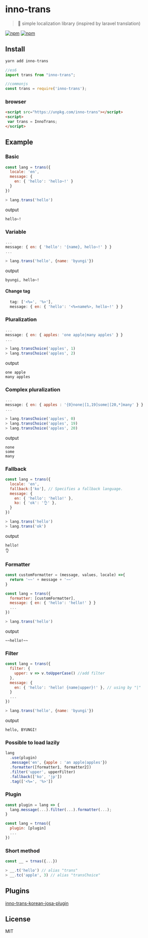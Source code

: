 # inno-trans
> 📜 simple localization library (inspired by laravel translation)

[![npm](https://img.shields.io/npm/v/inno-trans.svg?style=flat-square)](https://www.npmjs.com/package/inno-trans)
[![npm](https://img.shields.io/npm/dt/inno-trans.svg?style=flat-square)](https://www.npmjs.com/package/inno-trans)

## Install
```sh
yarn add inno-trans
```
```js
//es6
import trans from "inno-trans";

//commonjs
const trans = require('inno-trans');
```
### browser
```html
<script src="https://unpkg.com/inno-trans"></script>
<script>
 var trans = InnoTrans;
</script>
```

## Example
### Basic
```js
const lang = trans({
  locale: 'en',
  message: {
    en: { 'hello': 'hello~!' }
  }
})

> lang.trans('hello')
```
output
```
hello~!
```

### Variable
```js
...
message: { en: { 'hello': '{name}, hello~!' } }
...

> lang.trans('hello', {name: 'byungi'})
```
output
```
byungi, hello~!
```

#### Change tag
```js
  tag: ['<%=', '%>'],
  message: { en: { 'hello': '<%=name%>, hello~!' } }

```

### Pluralization
```js
...
message: { en: { apples: 'one apple|many apples' } }
...

> lang.transChoice('apples', 1)
> lang.transChoice('apples', 2)
```
output
```
one apple
many apples
```

### Complex pluralization
```js
...
message: { en: { apples : '{0}none|[1,19]some|[20,*]many' } }
...

> lang.transChoice('apples', 0)
> lang.transChoice('apples', 19)
> lang.transChoice('apples', 20)
```
output
```
none
some
many
```

### Fallback
```js
const lang = trans({
  locale: 'en',
  fallback:['ko'], // Specifies a fallback language.
  message: {
    en: { 'hello': 'hello!' },
    ko: { 'ok': '👌' },
  }
})

> lang.trans('hello')
> lang.trans('ok')
```
output
```
hello!
👌
```

### Formatter
```js
const customFormatter = (message, values, locale) =>{
  return '~~' + message + '~~'
}

const lang = trans({
  formatter: [customFormatter],
  message: { en: { 'hello': 'hello!' } }
  ...
})

> lang.trans('hello')
```
output
```
~~hello!~~
```

### Filter
```js
const lang = trans({
  filter: {
    upper: v => v.toUpperCase() //add filter
  },
  message: {
    en: { 'hello': 'hello! {name|upper}!' }, // using by "|"
  }
  ...
})

> lang.trans('hello', {name: 'byungi'})
```
output
```
hello, BYUNGI!
```

### Possible to load lazily
```js
lang
  .use(plugin)
  .message('en', {apple : 'an apple|apples'})
  .formatter([formatter1, formatter2])
  .filter('upper', upperFilter)
  .fallback(['ko', 'jp'])
  .tag(['<%=', '%>'])
```

### Plugin 
```js
const plugin = lang => {
  lang.message(...).filter(...).formatter(...);
}

const lang = trnas({
  plugin: [plugin]
  ...
})
```

### Short method
```js
const __ = trnas({...})

> __.t('hello') // alias "trans"
> __.tc('apple', 3) // alias "transChoice"
```

## Plugins
[inno-trans-korean-josa-plugin](https://github.com/skt-t1-byungi/inno-trans-korean-josa-plugin)

## License
MIT